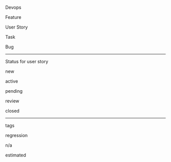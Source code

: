 Devops

Feature

User Story

Task

Bug

---

Status for user story

new

active

pending

review

closed


---

tags

regression

n/a 

estimated


